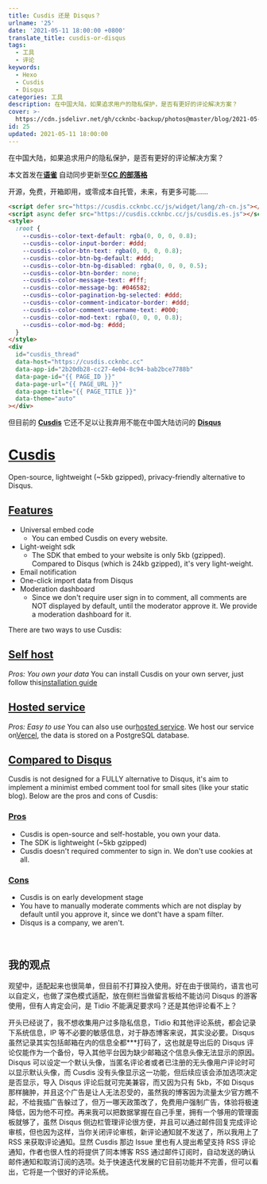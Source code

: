 ```yaml
---
title: Cusdis 还是 Disqus？
urlname: '25'
date: '2021-05-11 18:00:00 +0800'
translate_title: cusdis-or-disqus
tags:
  - 工具
  - 评论
keywords:
  - Hexo
  - Cusdis
  - Disqus
categories: 工具
description: 在中国大陆，如果追求用户的隐私保护，是否有更好的评论解决方案？
cover: >-
  https://cdn.jsdelivr.net/gh/ccknbc-backup/photos@master/blog/2021-05-11~19-58-44.webp
id: 25
updated: 2021-05-11 18:00:00
---
```


在中国大陆，如果追求用户的隐私保护，是否有更好的评论解决方案？

本文首发在[**语雀**](https://www.yuque.com/ccknbc/blog/25)
自动同步更新至[**CC 的部落格**](https://blog.ccknbc.cc/posts/cusdis-or-disqus)

开源，免费，开箱即用，或零成本自托管，未来，有更多可能……

```html
<script defer src="https://cusdis.ccknbc.cc/js/widget/lang/zh-cn.js"></script>
<script async defer src="https://cusdis.ccknbc.cc/js/cusdis.es.js"></script>
<style>
  :root {
    --cusdis--color-text-default: rgba(0, 0, 0, 0.8);
    --cusdis--color-input-border: #ddd;
    --cusdis--color-btn-text: rgba(0, 0, 0, 0.8);
    --cusdis--color-btn-bg-default: #ddd;
    --cusdis--color-btn-bg-disabled: rgba(0, 0, 0, 0.5);
    --cusdis--color-btn-border: none;
    --cusdis--color-message-text: #fff;
    --cusdis--color-message-bg: #046582;
    --cusdis--color-pagination-bg-selected: #ddd;
    --cusdis--color-comment-indicator-border: #ddd;
    --cusdis--color-comment-username-text: #000;
    --cusdis--color-mod-text: rgba(0, 0, 0, 0.8);
    --cusdis--color-mod-bg: #ddd;
  }
</style>
<div
  id="cusdis_thread"
  data-host="https://cusdis.ccknbc.cc"
  data-app-id="2b20db28-cc27-4e04-8c94-bab2bce7788b"
  data-page-id="{{ PAGE_ID }}"
  data-page-url="{{ PAGE_URL }}"
  data-page-title="{{ PAGE_TITLE }}"
  data-theme="auto"
></div>
```

<script defer src="https://cusdis.ccknbc.cc/js/widget/lang/zh-cn.js"></script><script async defer src="https://cusdis.ccknbc.cc/js/cusdis.es.js"></script>
<div id="cusdis_thread"
  data-host="https://cusdis.ccknbc.cc"
  data-app-id="2b20db28-cc27-4e04-8c94-bab2bce7788b"
  data-page-id="{{ PAGE_ID }}"
  data-page-url="{{ PAGE_URL }}"
  data-page-title="{{ PAGE_TITLE }}"
></div>

但目前的 [**Cusdis**](https://cusdis.com/) 它还不足以让我弃用不能在中国大陆访问的 [**Disqus**](https://disqus.com)

# [Cusdis](https://cusdis.com/doc#/?id=cusdis)

Open-source, lightweight (~5kb gzipped), privacy-friendly alternative to Disqus.

## [Features](https://cusdis.com/doc#/?id=features)

- Universal embed code
  - You can embed Cusdis on every website.
- Light-weight sdk
  - The SDK that embed to your website is only 5kb (gzipped). Compared to Disqus (which is 24kb gzipped), it's very light-weight.
- Email notification
- One-click import data from Disqus
- Moderation dashboard
  - Since we don't require user sign in to comment, all comments are NOT displayed by default, until the moderator approve it. We provide a moderation dashboard for it.

There are two ways to use Cusdis:

## [Self host](https://cusdis.com/doc#/?id=self-host)

_Pros: You own your data_
You can install Cusdis on your own server, just follow this[installation guide](https://cusdis.com/doc#/self-host/vercel)

## [Hosted service](https://cusdis.com/doc#/?id=hosted-service)

_Pros: Easy to use_
You can also use our[hosted service](https://cusdis.com/dashboard). We host our service on[Vercel](https://vercel.com/), the data is stored on a PostgreSQL database.

## [Compared to Disqus](https://cusdis.com/doc#/?id=compared-to-disqus)

Cusdis is not designed for a FULLY alternative to Disqus, it's aim to implement a minimist embed comment tool for small sites (like your static blog).
Below are the pros and cons of Cusdis:

### [Pros](https://cusdis.com/doc#/?id=pros)

- Cusdis is open-source and self-hostable, you own your data.
- The SDK is lightweight (~5kb gzipped)
- Cusdis doesn't required commenter to sign in. We don't use cookies at all.

### [Cons](https://cusdis.com/doc#/?id=cons)

- Cusdis is on early development stage
- You have to manually moderate comments which are not display by default until you approve it, since we dont't have a spam filter.
- Disqus is a company, we aren't.

​

## 我的观点

观望中，适配起来也很简单，但目前不打算投入使用。好在由于很简约，语言也可以自定义，也做了深色模式适配，放在侧栏当做留言板给不能访问 Disqus 的游客使用，但有人肯定会问，是 Tidio 不能满足要求吗？还是其他评论看不上？
​

开头已经说了，我不想收集用户过多隐私信息，Tidio 和其他评论系统，都会记录下系统信息，IP 等不必要的敏感信息，对于静态博客来说，其实没必要。Disqus 虽然记录其实包括邮箱在内的信息全都\*\*\*打码了，这也就是导出后的 Disqus 评论仅能作为一个备份，导入其他平台因为缺少邮箱这个信息头像无法显示的原因。Disqus 可以设定一个默认头像，当匿名评论者或者已注册的无头像用户评论时可以显示默认头像，而 Cusdis 没有头像显示这一功能，但后续应该会添加选项决定是否显示，导入 Disqus 评论后就可完美兼容，而又因为只有 5kb，不如 Disqus 那样臃肿，并且这个广告是让人无法忍受的，虽然我的博客因为流量太少官方瞧不起，不给我插广告躲过了，但万一哪天政策改了，免费用户强制广告，体验将极速降低，因为他不可控。再来我可以把数据掌握在自己手里，拥有一个够用的管理面板就够了，虽然 Disqus 侧边栏管理评论很方便，并且可以通过邮件回复完成评论审核，但也因为这样，当你关闭评论审核，新评论通知就不发送了，所以我用上了 RSS 来获取评论通知。显然 Cusdis 那边 Issue 里也有人提出希望支持 RSS 评论通知，作者也很人性的将提供了同本博客 RSS 通过邮件订阅时，自动发送的确认邮件通知和取消订阅的选项。处于快速迭代发展的它目前功能并不完善，但可以看出，它将是一个很好的评论系统。
